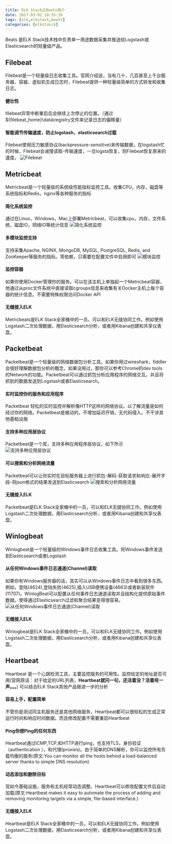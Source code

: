 ```yaml
---
title: ELK Stack之Beats简介
date: 2017-03-02 18:55:39
tags: [elk,elkstack,beats]
categories: [elkstasck]
---
```


Beats 是ELK Stack技术栈中负责单一用途数据采集并推送给Logstash或Elasticsearch的轻量级产品。
<!-- more -->
## Filebeat

Filebeat是一个轻量级日志收集工具。官网介绍说，当有几十，几百甚至上千台服务器、容器、虚拟机生成日志时，Filebeat提供一种轻量级简单的方式转发和收集日志。

####  健壮性
filebeat异常中断重启后会继续上次停止的位置。（通过${filebeat_home}\data\registry文件来记录日志的偏移量）
#### 智能调节传输速度，防止logstash、elasticsearch过载
Filebeat使用压力敏感协议(backpressure-sensitive)来传输数据，在logstash忙的时候，Filebeat会减慢读取-传输速度，一旦logsta恢复，则Filebeat恢复原来的速度。
![Filebeat](https://static-www.elastic.co/assets/blt203883a0718cdc5a/filebeat-diagram.png?q=891)

## Metricbeat

Metricbeat是一个轻量级的系统级性能指标监控工具。收集CPU，内存，磁盘等系统指标和Redis，nginx等各种服务的指标

#### 简化系统监控

通过在Linux，Windows，Mac上部署Metricbeat，可以收集cpu，内存，文件系统，磁盘IO，网络IO等统计信息
![简化系统监控](https://static-www.elastic.co/assets/bltcaef5fe4015417d6/product-metricbeat-1.gif?q=891)

#### 多模块监控支持
支持采集Apache, NGINX, MongoDB, MySQL, PostgreSQL, Redis, and ZooKeeper等服务的指标。零依赖，只需要在配置文件中启用即可
![模块监控](https://static-www.elastic.co/assets/blt53458fcf0602cad1/metricbeat-logos-4.svg?q=891)

#### 监控容器
如果你使用Docker管理你的服务。可以在该主机上单独起一个Metricbeat容器，他通过从proc文件系统中直接读取cgroups信息来收集有关Docker主机上每个容器的统计信息。不需要特殊权限访问Docker API

#### 无缝接入ELK
Metricbeats是ELK Stack全家桶中的一员，可以和ELK无缝协同工作。例如使用Logstash二次处理数据，用Elasticsearch分析，或者用Kibana创建和共享仪表盘。

## Packetbeat

Packetbeat是一个轻量级的网络数据包分析工具。如果你用过wireshark，fiddler会很好理解数据包分析的概念，如果没用过，那你可以参考Chrome的dev tools的Network的功能。Packetbeat可以通过抓包分析应用程序的网络交互。并且将抓到的数据发送到Logstash或者Elasticsearch。

#### 实时监控你的服务和应用程序

Packetbeat 轻松的实时监控并解析像HTTP这样的网络协议。以了解流量是如何经过你的网络。Packetbeat是被动的，不增加延迟开销，无代码侵入。不干涉其他基础设施

#### 支持多种应用层协议

Packetbeat是一个库，支持多种应用程序层协议，如下所示
![支持多种应用层协议](https://static-www.elastic.co/assets/bltbc6a3f306a97dd20/packetbeat-logo-4.svg?q=891)

#### 可以搜索和分析网络流量
Packetbeat可以让你实时在目标服务器上进行抓包-解码-获取请求和响应-展开字段-将json格式的结果发送到Elasticsearch
![搜索和分析网络流量](https://static-www.elastic.co/assets/bltd9ea7151b811b1c6/packetbeat-monitoring-steps3.svg?q=891)

#### 无缝接入ELK
Packetbeat是ELK Stack全家桶中的一员，可以和ELK无缝协同工作。例如使用Logstash二次处理数据，用Elasticsearch分析，或者用Kibana创建和共享仪表盘。

## Winlogbeat

Winlogbeat是一个轻量级的Windows事件日志收集工具。将Windows事件发送到Elasticsearch或者Logstash

#### 从任何Windows事件日志通道(Channel)读取

如果你有Windows服务器的话，其实可以从Windows事件日志中看到很多东西。例如，登陆(4624),登陆失败(4625),插入USB便携设备(4663)或者新装软件(11707)。WinlogBeat可以配置从任何事件日志通道读取并且结构化提供原始事件数据。使得通过Elasticsearch过滤和聚合结果变得很容易。
![从任何Windows事件日志通道(Channel)读取](https://static-www.elastic.co/assets/blt1d5fc2155a06db09/winlogbeat-diagram.jpg?q=891)

#### 无缝接入ELK
Winlogbeat是ELK Stack全家桶中的一员，可以和ELK无缝协同工作。例如使用Logstash二次处理数据，用Elasticsearch分析，或者用Kibana创建和共享仪表盘。

## Heartbeat

Heartbeat 是一个心跳检测工具，主要监控服务的可用性。监控给定的地址是否可用(官网原话：对于给定的URL列表，**Heartbeat就问一句，还活着没？活着吱一声。。。**) 可以结合ELK Stack其他产品做进一步的分析

#### 容易上手，配置简单

不管你是测试同主机服务还是其他网络服务，Heartbeat都可以很轻松的生成正常运行时间和响应时间数据。而且修改配置不需要重启Heartbeat

#### Ping你想Ping的任何东西

Heartbeat通过ICMP,TCP,和HTTP进行ping，也支持TLS，身份验证（authentication ），和代理(proxies)。由于简单的DNS解析，你可以监控所有负载均衡的服务(原文:You can monitor all the hosts behind a load-balanced server thanks to simple DNS resolution)

#### 动态添加和删除目标

现如今基础设施，服务和主机经常动态调整。Heartbeat可以修改配置文件后自动加载(原文:Heartbeat makes it easy to automate the process of adding and removing monitoring targets via a simple, file-based interface.)

#### 无缝接入ELK

Heartbeat是ELK Stack全家桶中的一员，可以和ELK无缝协同工作。例如使用Logstash二次处理数据，用Elasticsearch分析，或者用Kibana创建和共享仪表盘。